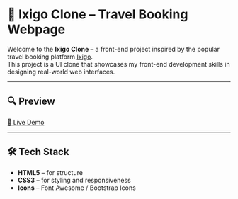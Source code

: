 # 🧭 Ixigo Clone – Travel Booking Webpage

Welcome to the **Ixigo Clone** – a front-end project inspired by the popular travel booking platform [Ixigo](https://www.ixigo.com/).  
This project is a UI clone that showcases my front-end development skills in designing real-world web interfaces.

---

## 🔍 Preview

[🔗 Live Demo](https://adinathmk.github.io/Ixigo-Clone-Webpage/)


---

## 🛠️ Tech Stack

- **HTML5** – for structure
- **CSS3** – for styling and responsiveness
- **Icons** – Font Awesome / Bootstrap Icons
